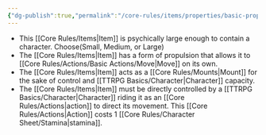 ```yaml
---
{"dg-publish":true,"permalink":"/core-rules/items/properties/basic-properties/vehicle/"}
---
```


- This [[Core Rules/Items\|Item]] is psychically large enough to contain a character. Choose(Small, Medium, or Large)
- The [[Core Rules/Items\|Item]] has a form of propulsion that allows it to [[Core Rules/Actions/Basic Actions/Move\|Move]] on its own.
- The [[Core Rules/Items\|Item]] acts as a [[Core Rules/Mounts\|Mount]] for the sake of control and [[TTRPG Basics/Character\|Character]] capacity.
- The [[Core Rules/Items\|Item]] must be directly controlled by a [[TTRPG Basics/Character\|Character]] riding it as an [[Core Rules/Actions\|action]] to direct its movement. This [[Core Rules/Actions\|Action]] costs 1 [[Core Rules/Character Sheet/Stamina\|stamina]].
